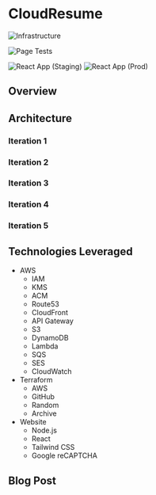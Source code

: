 # CloudResume
![Infrastructure](https://github.com/RetroHazard/CloudResume/actions/workflows/infrastructure.yml/badge.svg)

![Page Tests](https://github.com/RetroHazard/CloudResume/actions/workflows/website-tests.yaml/badge.svg)

![React App (Staging)](https://github.com/RetroHazard/CloudResume/actions/workflows/website-deploy-staging.yaml/badge.svg)
![React App (Prod)](https://github.com/RetroHazard/CloudResume/actions/workflows/website-deploy-production.yaml/badge.svg)


## Overview



## Architecture

### Iteration 1

### Iteration 2

### Iteration 3

### Iteration 4

### Iteration 5


## Technologies Leveraged

 + AWS
   + IAM
   + KMS
   + ACM
   + Route53
   + CloudFront
   + API Gateway
   + S3
   + DynamoDB
   + Lambda
   + SQS
   + SES
   + CloudWatch
 + Terraform
   + AWS
   + GitHub
   + Random
   + Archive
 + Website
   + Node.js
   + React
   + Tailwind CSS
   + Google reCAPTCHA

## Blog Post
